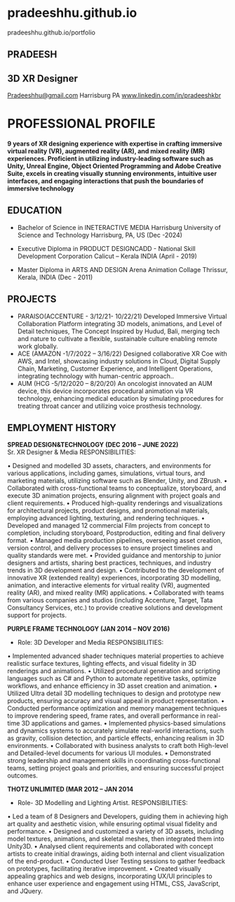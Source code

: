 # pradeeshhu.github.io
pradeeshhu.github.io/portfolio


## PRADEESH
## 3D XR Designer

 Pradeeshhu@gmail.com
 Harrisburg PA 
 www.linkedin.com/in/pradeeshkbr



# PROFESSIONAL PROFILE

#### 9 years of XR designing experience with expertise in crafting immersive virtual reality (VR), augmented reality (AR), and mixed reality (MR) experiences. Proficient in utilizing industry-leading software such as Unity, Unreal Engine, Object Oriented Programming and Adobe Creative Suite, excels in creating visually stunning environments, intuitive user interfaces, and engaging interactions that push the boundaries of immersive technology

## EDUCATION
- Bachelor of Science in INETERACTIVE MEDIA Harrisburg University of Science and Technology Harrisburg, PA, US (Dec -2024)
						       		
- Executive Diploma in PRODUCT DESIGNCADD - National Skill Development Corporation Calicut – Kerala INDIA (April - 2019) 
	 			        		
- Master Diploma in ARTS AND DESIGN Arena Animation Collage Thrissur, Kerala, INDIA (Dec - 2011)

## PROJECTS
- PARAISO(ACCENTURE - 3/12/21- 10/22/21)  Developed Immersive Virtual Collaboration Platform integrating 3D models, animations, and Level of Detail techniques, The Concept Inspired by Hudud, Bali, merging tech and nature to cultivate a flexible, sustainable culture enabling remote work globally.
- ACE (AMAZON -1/7/2022 – 3/16/22) Designed collaborative XR Coe with AWS, and Intel, showcasing industry solutions in Cloud, Digital Supply Chain, Marketing, Customer Experience, and Intelligent Operations, integrating technology with human-centric approach..
- AUM (HCG -5/12/2020 – 8/20/20) An oncologist innovated an AUM device, this device incorporates procedural animation via VR technology, enhancing medical education by simulating procedures for treating throat cancer and utilizing voice prosthesis technology.


## EMPLOYMENT HISTORY


**SPREAD DESIGN&TECHNOLOGY (DEC 2016 – JUNE 2022)**  
Sr. XR Designer & Media
RESPONSIBILITIES: 

•	Designed and modelled 3D assets, characters, and environments for various applications, including games, simulations, virtual tours, and marketing materials, utilizing software such as Blender, Unity, and ZBrush.
•	Collaborated with cross-functional teams to conceptualize, storyboard, and execute 3D animation projects, ensuring alignment with project goals and client requirements.
•	Produced high-quality renderings and visualizations for architectural projects, product designs, and promotional materials, employing advanced lighting, texturing, and rendering techniques.
•	Developed and managed 12 commercial Film projects from concept to completion, including storyboard, Postproduction, editing and final delivery format.
•	Managed media production pipelines, overseeing asset creation, version control, and delivery processes to ensure project timelines and quality standards were met.
•	Provided guidance and mentorship to junior designers and artists, sharing best practices, techniques, and industry trends in 3D development and design.
•	Contributed to the development of innovative XR (extended reality) experiences, incorporating 3D modelling, animation, and interactive elements for virtual reality (VR), augmented reality (AR), and mixed reality (MR) applications.
•	Collaborated with teams from various companies and studios (including Accenture, Target, Tata Consultancy Services, etc.) to provide creative solutions and development support for projects.



**PURPLE FRAME TECHNOLOGY (JAN 2014 – NOV 2016)**  
- Role: 3D Developer and Media
RESPONSIBILITIES: 

•	Implemented advanced shader techniques material properties to achieve realistic surface textures, lighting effects, and visual fidelity in 3D renderings and animations.
•	Utilized procedural generation and scripting languages such as C# and Python to automate repetitive tasks, optimize workflows, and enhance efficiency in 3D asset creation and animation.
•	Utilized Ultra detail 3D modelling techniques to design and prototype new products, ensuring accuracy and visual appeal in product representation.
•	Conducted performance optimization and memory management techniques to improve rendering speed, frame rates, and overall performance in real-time 3D applications and games.
•	Implemented physics-based simulations and dynamics systems to accurately simulate real-world interactions, such as gravity, collision detection, and particle effects, enhancing realism in 3D environments.
•	Collaborated with business analysts to craft both High-level and Detailed-level documents for various UI modules.
•	Demonstrated strong leadership and management skills in coordinating cross-functional teams, setting project goals and priorities, and ensuring successful project outcomes.



**THOTZ UNLIMITED  (MAR 2012 – JAN 2014**  
- Role- 3D Modelling and Lighting Artist.
RESPONSIBILITIES: 

•	Led a team of 8 Designers and Developers, guiding them in achieving high art quality and aesthetic vision, while ensuring optimal visual fidelity and performance.
•	Designed and customized a variety of 3D assets, including model textures, animations, and skeletal meshes, then integrated them into Unity3D.
•	Analysed client requirements and collaborated with concept artists to create initial drawings, aiding both internal and client visualization of the end-product.
•	Conducted User Testing sessions to gather feedback on prototypes, facilitating iterative improvement.
•	Created visually appealing graphics and web designs, incorporating UX/UI principles to enhance user experience and engagement using HTML, CSS, JavaScript, and JQuery.





























